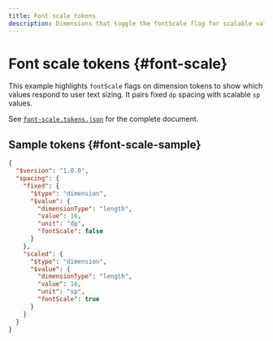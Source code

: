 ```yaml
---
title: Font scale tokens
description: Dimensions that toggle the fontScale flag for scalable values.
---
```


# Font scale tokens {#font-scale}

This example highlights `fontScale` flags on dimension tokens to show which values respond to user text sizing. It pairs fixed `dp` spacing with scalable `sp` values.

See [`font-scale.tokens.json`](https://github.com/bylapidist/dtif/blob/main/examples/font-scale.tokens.json) for the complete document.

## Sample tokens {#font-scale-sample}

```json dtif
{
  "$version": "1.0.0",
  "spacing": {
    "fixed": {
      "$type": "dimension",
      "$value": {
        "dimensionType": "length",
        "value": 16,
        "unit": "dp",
        "fontScale": false
      }
    },
    "scaled": {
      "$type": "dimension",
      "$value": {
        "dimensionType": "length",
        "value": 16,
        "unit": "sp",
        "fontScale": true
      }
    }
  }
}
```
